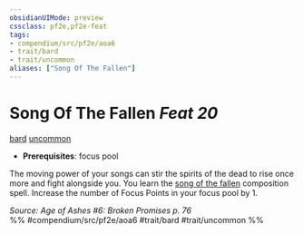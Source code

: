 ```yaml
---
obsidianUIMode: preview
cssclass: pf2e,pf2e-feat
tags:
- compendium/src/pf2e/aoa6
- trait/bard
- trait/uncommon
aliases: ["Song Of The Fallen"]
---
```

# Song Of The Fallen  *Feat 20*  
[bard](/rules/traits/bard.md)  [uncommon](/rules/traits/uncommon.md)  

- **Prerequisites**: focus pool

The moving power of your songs can stir the spirits of the dead to rise once more and fight alongside you. You learn the [song of the fallen](/compendium/spells/song-of-the-fallen-aoa6.md) composition spell. Increase the number of Focus Points in your focus pool by 1.

*Source: Age of Ashes #6: Broken Promises p. 76*  
%% #compendium/src/pf2e/aoa6 #trait/bard #trait/uncommon %%